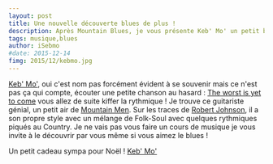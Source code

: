 ```yaml
---
layout: post
title: Une nouvelle découverte blues de plus !
description: Après Mountain Blues, je vous présente Keb' Mo' un petit bluesman fort sympathique.
tags: musique,blues
author: iSebmo
#date: 2015-12-14
fimg: 2015/12/kebmo.jpg
---
```


[Keb' Mo'][keb], oui c'est nom pas forcément évident à se souvenir mais ce n'est pas ça qui compte, écouter une petite chanson au hasard : [The worst is yet to come](https://itun.es/fr/jqOhZ?i=857639898) vous allez de suite kiffer la rythmique !
Je trouve ce guitariste génial, un petit air de [Mountain Men][Mountain Men]. Sur les traces de [Robert Johnson][Robert Johnson], il a son propre style avec un mélange de Folk-Soul avec quelques rythmiques piqués au Country. Je ne vais pas vous faire un cours de musique je vous invite à le découvrir par vous même si vous aimez le blues !

Un petit cadeau sympa pour Noël !
[Keb' Mo'][keb]

[Mountain Men]: http://www.amazon.fr/Mountain-Men-Chante-Georges-Brassens/dp/B00JBJOUDY/ref=sr_1_1?ie=UTF8&qid=1450128148&sr=8-1&keywords=Mountain+Men&tag=tfadafr-21
[Robert Johnson]: http://www.amazon.fr/Complete-Recordings-Robert-Johnson/dp/B004OFWLO0/ref=sr_1_1?ie=UTF8&qid=1450128170&sr=8-1&keywords=Robert+Johnson&tag=tfadafr-21
[keb]: http://www.amazon.fr/Keb-Mo/dp/B000024IK0/ref=sr_1_1?ie=UTF8&qid=1450128185&sr=8-1&keywords=keb+mo&tag=tfadafr-21